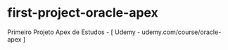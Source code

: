 # first-project-oracle-apex
Primeiro Projeto Apex de Estudos - [ Udemy - udemy.com/course/oracle-apex ]
